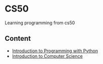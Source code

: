 # CS50
Learning programming from cs50
## Content
- [Introduction to Programming with Python](./Introduction_to_Programming_with_Python/)
- [Introduction to Computer Science](./Introduction_to_Computer_Science/)
